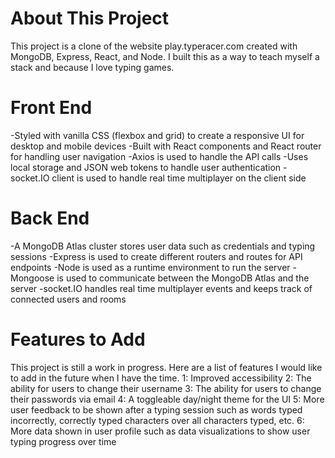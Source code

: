 # About This Project
This project is a clone of the website play.typeracer.com created with MongoDB, Express, React, and Node.  I built this as a way to teach myself a stack and because I love typing games.  

# Front End
-Styled with vanilla CSS (flexbox and grid) to create a responsive UI for desktop and mobile devices
-Built with React components and React router for handling user navigation
-Axios is used to handle the API calls 
-Uses local storage and JSON web tokens to handle user authentication
-socket.IO client is used to handle real time multiplayer on the client side

# Back End
-A MongoDB Atlas cluster stores user data such as credentials and typing sessions
-Express is used to create different routers and routes for API endpoints
-Node is used as a runtime environment to run the server
-Mongoose is used to communicate between the MongoDB Atlas and the server
-socket.IO handles real time multiplayer events and keeps track of connected users and rooms

# Features to Add
This project is still a work in progress.  Here are a list of features I would like to add in the future when I have the time.
1: Improved accessibility
2: The ability for users to change their username
3: The ability for users to change their passwords via email
4: A toggleable day/night theme for the UI
5: More user feedback to be shown after a typing session such as words typed incorrectly, correctly typed characters over all characters typed, etc.
6: More data shown in user profile such as data visualizations to show user typing progress over time
